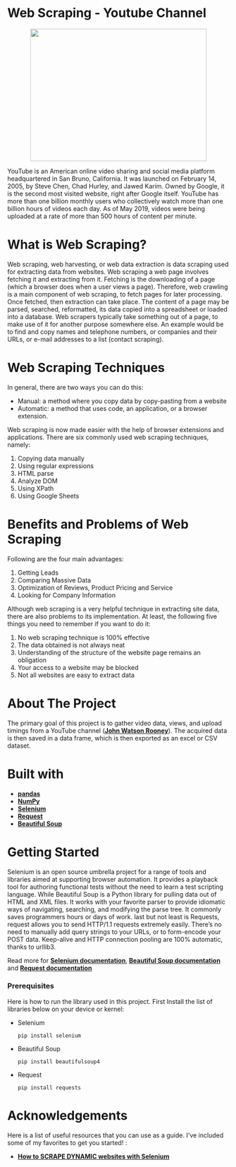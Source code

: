 # Web Scraping - Youtube Channel

<p align="center">
  <img width="400" height="300" src="https://cdn.mos.cms.futurecdn.net/8gzcr6RpGStvZFA2qRt4v6.jpg">
</p>
YouTube is an American online video sharing and social media platform headquartered in San Bruno, California. It was launched on February 14, 2005, by Steve Chen, Chad Hurley, and Jawed Karim. Owned by Google, it is the second most visited website, right after Google itself. YouTube has more than one billion monthly users who collectively watch more than one billion hours of videos each day. As of May 2019, videos were being uploaded at a rate of more than 500 hours of content per minute.

# What is Web Scraping?
Web scraping, web harvesting, or web data extraction is data scraping used for extracting data from websites. Web scraping a web page involves fetching it and extracting from it. Fetching is the downloading of a page (which a browser does when a user views a page). Therefore, web crawling is a main component of web scraping, to fetch pages for later processing. Once fetched, then extraction can take place. The content of a page may be parsed, searched, reformatted, its data copied into a spreadsheet or loaded into a database. Web scrapers typically take something out of a page, to make use of it for another purpose somewhere else. An example would be to find and copy names and telephone numbers, or companies and their URLs, or e-mail addresses to a list (contact scraping).

# Web Scraping Techniques
In general, there are two ways you can do this:
- Manual: a method where you copy data by copy-pasting from a website
- Automatic: a method that uses code, an application, or a browser extension.

Web scraping is now made easier with the help of browser extensions and applications. There are six commonly used web scraping techniques, namely:
1. Copying data manually
2. Using regular expressions
3. HTML parse
4. Analyze DOM
5. Using XPath
6. Using Google Sheets

# Benefits and Problems of Web Scraping
Following are the four main advantages:
1. Getting Leads
2. Comparing Massive Data
3. Optimization of Reviews, Product Pricing and Service
4. Looking for Company Information

Although web scraping is a very helpful technique in extracting site data, there are also problems to its implementation. At least, the following five things you need to remember if you want to do it:
1. No web scraping technique is 100% effective
1. The data obtained is not always neat
1. Understanding of the structure of the website page remains an obligation
1. Your access to a website may be blocked
1. Not all websites are easy to extract data

# About The Project
The primary goal of this project is to gather video data, views, and upload timings from a YouTube channel ([**John Watson Rooney**](https://www.youtube.com/channel/UC8tgRQ7DOzAbn9L7zDL8mLg/video?view=0&sort=p&flow=grid)). The acquired data is then saved in a data frame, which is then exported as an excel or CSV dataset.

# Built with
- [**pandas**](https://pandas.pydata.org/)
- [**NumPy**](https://numpy.org/)
- [**Selenium**](https://selenium-python.readthedocs.io/)
- [**Request**](https://docs.python-requests.org/en/latest/)
- [**Beautiful Soup**](https://beautiful-soup-4.readthedocs.io/en/latest/)

# Getting Started
Selenium is an open source umbrella project for a range of tools and libraries aimed at supporting browser automation. It provides a playback tool for authoring functional tests without the need to learn a test scripting language. While Beautiful Soup is a Python library for pulling data out of HTML and XML files. It works with your favorite parser to provide idiomatic ways of navigating, searching, and modifying the parse tree. It commonly saves programmers hours or days of work. last but not least is Requests, request allows you to send HTTP/1.1 requests extremely easily. There’s no need to manually add query strings to your URLs, or to form-encode your POST data. Keep-alive and HTTP connection pooling are 100% automatic, thanks to urllib3.

Read more for [**Selenium documentation**](https://selenium-python.readthedocs.io/), [**Beautiful Soup documentation**](https://beautiful-soup-4.readthedocs.io/en/latest/) and [**Request documentation**](https://docs.python-requests.org/en/latest/)
### **Prerequisites**
Here is how to run the library used in this project. First Install the list of libraries below on your device or kernel:
- Selenium <br>
  ```
  pip install selenium
  ```
- Beautiful Soup <br>
  ```
  pip install beautifulsoup4
  ```
- Request <br>
  ```
  pip install requests
  ```

# Acknowledgements
Here is a list of useful resources that you can use as a guide. I've included some of my favorites to get you started! :
- [**How to SCRAPE DYNAMIC websites with Selenium**](https://youtu.be/lTypMlVBFM4)<br>
